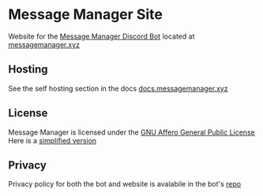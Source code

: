 # Message Manager Site

Website for the [Message Manager Discord Bot](https://github.com/AnotherCat/message-bot) located at [messagemanager.xyz](https://messagemanager.xyz)

## Hosting

See the self hosting section in the docs [docs.messagemanager.xyz](https://docs.messagemanager.xyz)

## License

Message Manager is licensed under the [GNU Affero General Public License](https://github.com/AnotherCat/message-bot/blob/master/LICENSE)  
Here is a [simplified version](https://tldrlegal.com/license/gnu-affero-general-public-license-v3-(agpl-3.0)#summary)

## Privacy

Privacy policy for both the bot and website is avalabile in the bot's [repo](https://github.com/AnotherCat/message-bot/blob/master/PRIVACY_POLICY.md)

